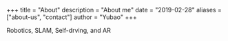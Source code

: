 +++
title = "About"
description = "About me"
date = "2019-02-28"
aliases = ["about-us",  "contact"]
author = "Yubao"
+++

Robotics, SLAM, Self-drving, and AR

